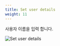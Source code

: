 ```yaml
---
title: Set user details
weight: 11
---
```


사용자 이름을 입력 합니다.

![Set user details](../../account/images/add_user_01.png)
